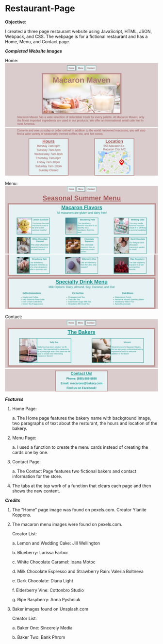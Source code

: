 # Restaurant-Page

**Objective:**

I created a three page restaurant website using JavaScript, HTML, JSON, Webpack, and CSS. The webpage is for a fictional restaurant and has a Home, Menu, and Contact page.

***Completed Website Images***

Home:
![](dist/images/completed1.png)
![](dist/images/completed2.png)

Menu:
![](dist/images/completed3.png)
![](dist/images/completed4.png)

Contact:
![](dist/images/completed5.png)
![](dist/images/completed6.png)

***Features***
1. Home Page:
   
   a. The Home page features the bakery name with background image, two paragraphs of text about the resturant, the hours and location of the bakery.
   
3. Menu Page:
   
   a. I used a function to create the menu cards instead of creating the cards one by one.
   
5. Contact Page:
   
   a. The Contact Page features two fictional bakers and contact information for the store.
   
7. The tabs at the top work of a function that clears each page and then shows the new content.

***Credits***

1. The "Home" page image was found on pexels.com. Creator Ylanite Koppens.

2. The macaron menu images were found on pexels.com.
   
    Creator List:
   
    a. Lemon and Wedding Cake: Jill Wellington

    b. Blueberry: Larissa Farbor
   
    c. White Chocolate Caramel: Ioana Motoc
   
    d. Milk Chocolate Espresso and Strawberry Rain: Valeria Boltneva
   
    e. Dark Chocolate: Diana Light
   
    f. Elderberry Vine: Cottonbro Studio
   
    g. Ripe Raspberry: Anna Pyshniuk

4. Baker images found on Unsplash.com
   
    Creator List:
   
    a. Baker One: Sincerely Media
   
    b. Baker Two: Bank Phrom
